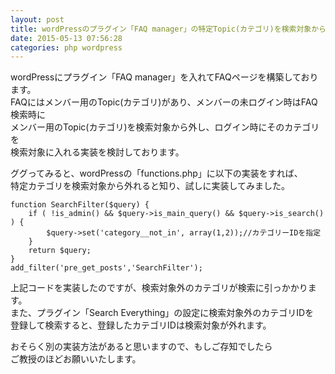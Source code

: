 ```yaml
---
layout: post
title: wordPressのプラグイン「FAQ manager」の特定Topic(カテゴリ)を検索対象から外す方法
date: 2015-05-13 07:56:28
categories: php wordpress
---
```

<p>wordPressにプラグイン「FAQ manager」を入れてFAQページを構築しております。<br>
FAQにはメンバー用のTopic(カテゴリ)があり、メンバーの未ログイン時はFAQ検索時に<br>
メンバー用のTopic(カテゴリ)を検索対象から外し、ログイン時にそのカテゴリを<br>
検索対象に入れる実装を検討しております。</p>

<p>ググってみると、wordPressの「functions.php」に以下の実装をすれば、<br>
特定カテゴリを検索対象から外れると知り、試しに実装してみました。</p>

<pre><code>function SearchFilter($query) {
    if ( !is_admin() &amp;&amp; $query-&gt;is_main_query() &amp;&amp; $query-&gt;is_search() ) {
        $query-&gt;set('category__not_in', array(1,2));//カテゴリーIDを指定
    }
    return $query;
}
add_filter('pre_get_posts','SearchFilter');
</code></pre>

<p>上記コードを実装したのですが、検索対象外のカテゴリが検索に引っかかります。<br>
また、プラグイン「Search Everything」の設定に検索対象外のカテゴリIDを<br>
登録して検索すると、登録したカテゴリIDは検索対象が外れます。</p>

<p>おそらく別の実装方法があると思いますので、もしご存知でしたら<br>
ご教授のほどお願いいたします。</p>
